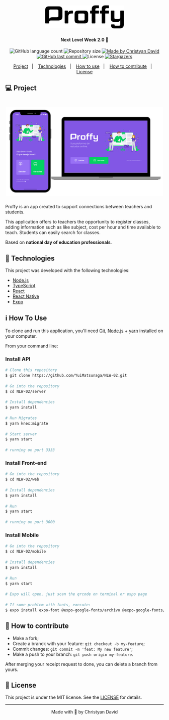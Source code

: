 <h1 align="center">
    <img alt="NextLevelWeek" title="#NextLevelWeek" src=".github/logo.svg" width="250px" />
</h1>

<h4 align="center"> 
	Next Level Week 2.0 🚀
</h4>
<p align="center">
  <img alt="GitHub language count" src="https://img.shields.io/github/languages/count/YuiMatsunaga/NLW-02?color=%237159c1">

  <img alt="Repository size" src="https://img.shields.io/github/repo-size/yuimatsunaga/nlw-02?color=%237159c1">
	
  <a href="https://www.linkedin.com/in/christyandavid/">
    <img alt="Made by Christyan David" src="https://img.shields.io/badge/made%20by-Christyan%20David-%237159c1">
  </a>

  <a href="https://github.com/YuiMatsunaga/NLW-02/commits/master">
    <img alt="GitHub last commit" src="https://img.shields.io/github/last-commit/yuimatsunaga/nlw-02?color=%237159c1">
  </a>

  <img alt="License" src="https://img.shields.io/github/license/yuimatsunaga/nlw-02?color=%237159c1" >

   <a href="https://github.com/YuiMatsunaga/NLW-02/stargazers">
    <img alt="Stargazers" src="https://img.shields.io/github/stars/yuimatsunaga/nlw-02?style=social">
  </a>
</p>

<p align="center">
  <a href="#-project">Project</a>&nbsp;&nbsp;&nbsp;|&nbsp;&nbsp;&nbsp;
  <a href="#rocket-Technologies">Technologies</a>&nbsp;&nbsp;&nbsp;|&nbsp;&nbsp;&nbsp;
  <a href="#information_source-how-to-use">How to use</a>&nbsp;&nbsp;&nbsp;|&nbsp;&nbsp;&nbsp;
  <a href="#-how-to-contribute">How to contribute</a>&nbsp;&nbsp;&nbsp;|&nbsp;&nbsp;&nbsp;
  <a href="#memo-license">License</a>
</p>

## 💻 Project

<h1 align="center">
    <img alt="Preview" title="Preview" src=".github/design.png" width="500px" />
</h1>

Proffy is an app created to support connections between teachers and students.

This application offers to teachers the opportunity to register classes, adding information such as like subject, cost per hour and time available to teach.
Students can easily search for classes.

Based on <strong>national day of education professionals</strong>.

## :rocket: Technologies

This project was developed with the following technologies:

- [Node.js][nodejs]
- [TypeScript][typescript]
- [React][reactjs]
- [React Native][rn]
- [Expo][expo]

## :information_source: How To Use

To clone and run this application, you'll need [Git](https://git-scm.com), [Node.js][nodejs] + [yarn][yarn] installed on your computer.

From your command line:

### Install API

```bash
# Clone this repository
$ git clone https://github.com/YuiMatsunaga/NLW-02.git

# Go into the repository
$ cd NLW-02/server

# Install dependencies
$ yarn install

# Run Migrates
$ yarn knex:migrate

# Start server
$ yarn start

# running on port 3333
```

### Install Front-end

```bash
# Go into the repository
$ cd NLW-02/web

# Install dependencies
$ yarn install

# Run
$ yarn start

# running on port 3000
```

### Install Mobile

```bash
# Go into the repository
$ cd NLW-02/mobile

# Install dependencies
$ yarn install

# Run
$ yarn start

# Expo will open, just scan the qrcode on terminal or expo page

# If some problem with fonts, execute:
$ expo install expo-font @expo-google-fonts/archivo @expo-google-fonts/poppins
```

## 🤔 How to contribute

- Make a fork;
- Create a branck with your feature: `git checkout -b my-feature`;
- Commit changes: `git commit -m 'feat: My new feature'`;
- Make a push to your branch: `git push origin my-feature`.

After merging your receipt request to done, you can delete a branch from yours.

## :memo: License

This project is under the MIT license. See the [LICENSE](https://github.com/YuiMatsunaga/NLW-02/blob/master/LICENSE) for details.

---

<p align="center">
Made with 💜 by Christyan David
</p>

[nodejs]: https://nodejs.org/
[typescript]: https://www.typescriptlang.org/
[expo]: https://expo.io/
[reactjs]: https://reactjs.org
[rn]: https://facebook.github.io/react-native/
[yarn]: https://classic.yarnpkg.com/en/
[vs]: https://code.visualstudio.com/
[vceslint]: https://marketplace.visualstudio.com/items?itemName=dbaeumer.vscode-eslint
[prettier]: https://marketplace.visualstudio.com/items?itemName=esbenp.prettier-vscode

